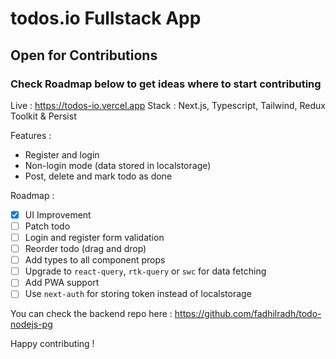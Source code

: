 # todos.io Fullstack App

## Open for Contributions  
### Check Roadmap below to get ideas where to start contributing

Live : https://todos-io.vercel.app
Stack : Next.js, Typescript, Tailwind, Redux Toolkit & Persist

Features :

- Register and login
- Non-login mode (data stored in localstorage)
- Post, delete and mark todo as done

Roadmap :

- [x] UI Improvement
- [ ] Patch todo
- [ ] Login and register form validation
- [ ] Reorder todo (drag and drop)
- [ ] Add types to all component props
- [ ] Upgrade to `react-query`, `rtk-query` or `swc` for data fetching
- [ ] Add PWA support
- [ ] Use `next-auth` for storing token instead of localstorage

You can check the backend repo here :
https://github.com/fadhilradh/todo-nodejs-pg

Happy contributing !
